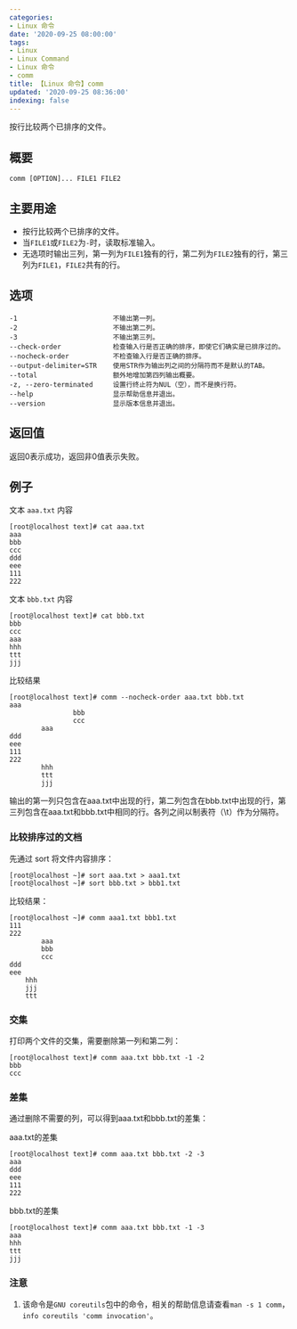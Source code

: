 ```yaml
---
categories:
- Linux 命令
date: '2020-09-25 08:00:00'
tags:
- Linux
- Linux Command
- Linux 命令
- comm
title: 【Linux 命令】comm
updated: '2020-09-25 08:36:00'
indexing: false
---
```


按行比较两个已排序的文件。

## 概要

```shell
comm [OPTION]... FILE1 FILE2
```

## 主要用途

- 按行比较两个已排序的文件。
- 当`FILE1`或`FILE2`为`-`时，读取标准输入。
- 无选项时输出三列，第一列为`FILE1`独有的行，第二列为`FILE2`独有的行，第三列为`FILE1`，`FILE2`共有的行。


## 选项

```shell
-1                        不输出第一列。
-2                        不输出第二列。
-3                        不输出第三列。
--check-order             检查输入行是否正确的排序，即使它们确实是已排序过的。
--nocheck-order           不检查输入行是否正确的排序。
--output-delimiter=STR    使用STR作为输出列之间的分隔符而不是默认的TAB。
--total                   额外地增加第四列输出概要。
-z, --zero-terminated     设置行终止符为NUL（空），而不是换行符。
--help                    显示帮助信息并退出。
--version                 显示版本信息并退出。
```


## 返回值

返回0表示成功，返回非0值表示失败。

## 例子

文本 `aaa.txt` 内容

```shell
[root@localhost text]# cat aaa.txt 
aaa
bbb
ccc
ddd
eee
111
222
```

文本 `bbb.txt` 内容

```shell
[root@localhost text]# cat bbb.txt 
bbb
ccc
aaa
hhh
ttt
jjj
```


比较结果

```shell
[root@localhost text]# comm --nocheck-order aaa.txt bbb.txt 
aaa
                bbb
                ccc
        aaa
ddd
eee
111
222
        hhh
        ttt
        jjj
```

输出的第一列只包含在aaa.txt中出现的行，第二列包含在bbb.txt中出现的行，第三列包含在aaa.txt和bbb.txt中相同的行。各列之间以制表符（\t）作为分隔符。

### 比较排序过的文档

先通过 sort 将文件内容排序：

```shell
[root@localhost ~]# sort aaa.txt > aaa1.txt
[root@localhost ~]# sort bbb.txt > bbb1.txt
```

比较结果：

```shell
[root@localhost ~]# comm aaa1.txt bbb1.txt
111
222
		aaa
		bbb
		ccc
ddd
eee
	hhh
	jjj
	ttt
```

### 交集

打印两个文件的交集，需要删除第一列和第二列：

```shell
[root@localhost text]# comm aaa.txt bbb.txt -1 -2
bbb
ccc
```

### 差集

通过删除不需要的列，可以得到aaa.txt和bbb.txt的差集：

aaa.txt的差集

```shell
[root@localhost text]# comm aaa.txt bbb.txt -2 -3
aaa
ddd
eee
111
222
```

bbb.txt的差集

```shell
[root@localhost text]# comm aaa.txt bbb.txt -1 -3
aaa
hhh
ttt
jjj
```


### 注意

1. 该命令是`GNU coreutils`包中的命令，相关的帮助信息请查看`man -s 1 comm`，`info coreutils 'comm invocation'`。

<!-- Linux命令行搜索引擎：https://jaywcjlove.github.io/linux-command/ -->
